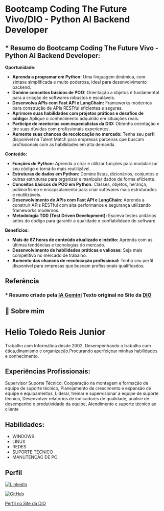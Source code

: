 
# Bootcamp Coding The Future Vivo/DIO - Python AI Backend Developer

## * Resumo do Bootcamp Coding The Future Vivo - Python AI Backend Developer:
**Oportunidade:**

* **Aprenda a programar em Python:** Uma linguagem dinâmica, com sintaxe simplificada e muito poderosa, ideal para desenvolvimento backend.
* **Domine conceitos básicos de POO:** Orientação a objetos é fundamental para a criação de softwares robustos e escaláveis.
* **Desenvolva APIs com Fast API e LangChain:** Frameworks modernos para construção de APIs RESTful eficientes e seguras.
* **Aprimore suas habilidades com projetos práticos e desafios de código:** Aplique o conhecimento adquirido em situações reais.
* **Participe de mentorias com especialistas da DIO:** Obtenha orientação e tire suas dúvidas com profissionais experientes.
* **Aumente suas chances de recolocação no mercado:** Tenha seu perfil disponível na Talent Match para empresas parceiras que buscam profissionais com as habilidades em alta demanda.

**Conteúdo:**

* **Funções de Python:** Aprenda a criar e utilizar funções para modularizar seu código e torná-lo mais reutilizável.
* **Estruturas de dados em Python:** Domine listas, dicionários, conjuntos e outras estruturas para organizar e manipular dados de forma eficiente.
* **Conceitos básicos de POO em Python:** Classes, objetos, herança, polimorfismo e encapsulamento para criar softwares mais estruturados e reutilizáveis.
* **Desenvolvimento de APIs com Fast API e LangChain:** Aprenda a construir APIs RESTful com alta performance e segurança utilizando frameworks modernos.
* **Metodologia TDD (Test Driven Development):** Escreva testes unitários antes do código para garantir a qualidade e confiabilidade do software.

**Benefícios:**

* **Mais de 67 horas de conteúdo atualizado e inédito:** Aprenda com as últimas tendências e tecnologias do mercado.
* **Desenvolvimento de habilidades práticas e valiosas:** Seja mais competitivo no mercado de trabalho.
* **Aumento das chances de recolocação profissional:** Tenha seu perfil disponível para empresas que buscam profissionais qualificados.


## Referência
### * Resumo criado pela [IA Gemini](https://gemini.google.com/) Texto original no Site da  [DIO](https://www.dio.me/bootcamp/coding-future-vivo-python-ai-backend-developer)


## 🚀 Sobre mim

# Helio Toledo Reis Junior

Trabalho com Informática desde 2002. Desempenhando o trabalho com ética,dinamismo e organização.Procurando aperfeiçoar minhas habilidades e conhecimento. 

## Experiências Profissionais:

Supervisor Suporte Técnico: Cooperação na montagem e formação de equipe de suporte técnico,
Planejamento de crescimento e expansão de equipe e equipamentos, Liderar, treinar e supervisionar a equipe de suporte técnico, Desenvolver relatórios de indicadores de qualidade, análise de desempenho e produtividade da equipe, Atendimento e suporte técnico ao cliente

## Habilidades:
- WINDOWS
- LINUX
- REDES
- SUPORTE TÉCNICO
- MANUTENÇÃO DE PC
## Perfil
[![LinkedIn](https://img.shields.io/badge/linkedin-%230077B5.svg?style=for-the-badge&logo=linkedin&logoColor=white)](https://www.linkedin.com/in/toledoreis/)

[![GitHub](https://img.shields.io/badge/github-%23121011.svg?style=for-the-badge&logo=github&logoColor=white)](https://github.com/Toledoreis)

[Perfil no Site da DIO](https://www.dio.me/users/toledoreis)